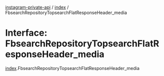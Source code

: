 [instagram-private-api](../../README.md) / [index](../../modules/index.md) / FbsearchRepositoryTopsearchFlatResponseHeader_media

# Interface: FbsearchRepositoryTopsearchFlatResponseHeader\_media

[index](../../modules/index.md).FbsearchRepositoryTopsearchFlatResponseHeader_media
